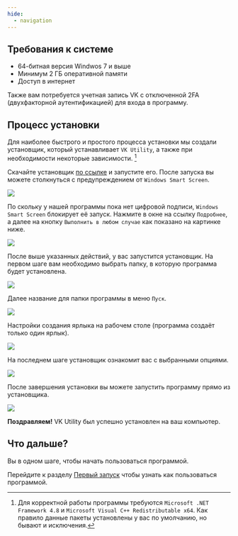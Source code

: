 ```yaml
---
hide:
  - navigation
---
```


## Требования к системе
- 64-битная версия Windwos 7 и выше
- Минимум 2 ГБ оперативной памяти
- Доступ в интернет

Также вам потребуется учетная запись VK с отключенной 2FA (двухфакторной аутентификацией) для входа в программу.

## Процесс установки
Для наиболее быстрого и простого процесса установки мы создали установщик, который устанавливает `VK Utility`, а также при необходимости некоторые зависимости. [^1]

Скачайте установщик [по ссылке](https://soft-issue.com/vku2-version/setups/VKUtility2-setup.exe) и запустите его. После запуска вы можете столкнуться с предупреждением от `Windows Smart Screen`.

![](img/sm_1.png)

По скольку у нашей программы пока нет цифровой подписи, `Windows Smart Screen` блокирует её запуск. Нажмите в окне на ссылку `Подробнее`, а далее на кнопку `Выполнить в любом случае` как показано на картинке ниже.

![](img/sm_2.png)

После выше указанных действий, у вас запустится установщик. На первом шаге вам необходимо выбрать папку, в которую программа будет установлена.

![](img/installer_1.png)

Далее название для папки программы в меню `Пуск`.

![](img/installer_2.png)

Настройки создания ярлыка на рабочем столе (программа создаёт только один ярлык).

![](img/installer_3.png)

На последнем шаге установщик ознакомит вас с выбранными опциями.

![](img/installer_4.png)

После завершения установки вы можете запустить программу прямо из установщика.

![](img/installer_5.png)

**Поздравляем!** VK Utility был успешно установлен на ваш компьютер.

## Что дальше?
Вы в одном шаге, чтобы начать пользоваться программой.

Перейдите к разделу [Первый запуск](./first-launch.md) чтобы узнать как пользоваться программой.

[^1]: Для корректной работы программы требуются `Microsoft .NET Framework 4.8` и `Microsoft Visual C++ Redistributable x64`. Как правило данные пакеты установлены у вас по умолчанию, но бывают и исключения.